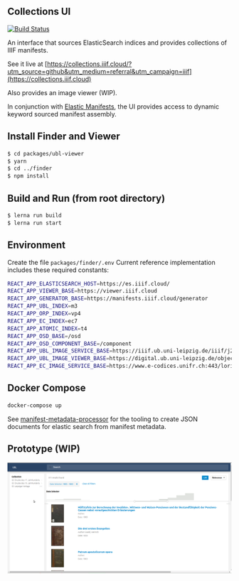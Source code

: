 ## Collections UI
[![Build Status](https://travis-ci.org/ubl-chj/collections-ui.svg?branch=master)](https://travis-ci.org/ubl-chj/collections-ui)

An interface that sources ElasticSearch indices and provides collections of IIIF manifests.

See it live at [https://collections.iiif.cloud/?utm_source=github&utm_medium=referral&utm_campaign=iiif](https://collections.iiif.cloud)

Also provides an image viewer (WIP).

In conjunction with [Elastic Manifests](https://github.com/ubl-chj/elastic-manifests),
the UI provides access to dynamic keyword sourced manifest assembly.

## Install Finder and Viewer
```bash
$ cd packages/ubl-viewer
$ yarn
$ cd ../finder
$ npm install
```

## Build and Run (from root directory)

```bash
$ lerna run build
$ lerna run start
```

## Environment

Create the file `packages/finder/.env`
Current reference implementation includes these required constants:

```bash
REACT_APP_ELASTICSEARCH_HOST=https://es.iiif.cloud/
REACT_APP_VIEWER_BASE=https://viewer.iiif.cloud
REACT_APP_GENERATOR_BASE=https://manifests.iiif.cloud/generator
REACT_APP_UBL_INDEX=m3
REACT_APP_ORP_INDEX=vp4
REACT_APP_EC_INDEX=ec7
REACT_APP_ATOMIC_INDEX=t4
REACT_APP_OSD_BASE=/osd
REACT_APP_OSD_COMPONENT_BASE=/component
REACT_APP_UBL_IMAGE_SERVICE_BASE=https://iiif.ub.uni-leipzig.de/iiif/j2k/
REACT_APP_UBL_IMAGE_VIEWER_BASE=https://digital.ub.uni-leipzig.de/object/viewid/
REACT_APP_EC_IMAGE_SERVICE_BASE=https://www.e-codices.unifr.ch:443/loris/
``` 

## Docker Compose
```bash
docker-compose up
```

See [manifest-metadata-processor](https://github.com/ub-leipzig/manifest-metadata-processor) for
the tooling to create JSON documents for elastic search from manifest metadata.

## Prototype (WIP)
![](docs/collections-ui-v0.1.0.png?raw=true)